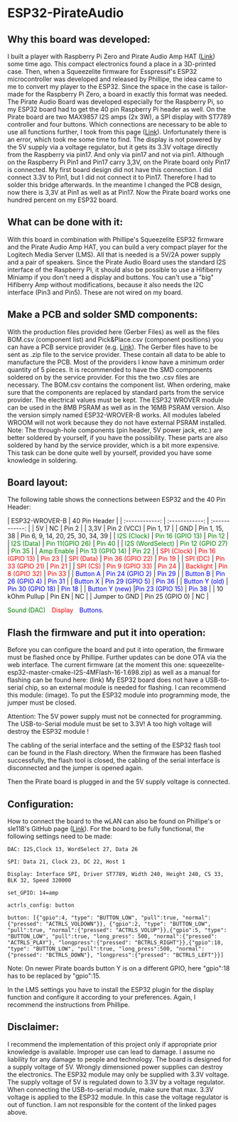 # ESP32-PirateAudio
## Why this board was developed:

I built a player with Raspberry Pi Zero and Pirate Audio Amp HAT ([Link](https://shop.pimoroni.com/products/pirate-audio-3w-stereo-amp "Link")) some time ago.
This compact electronics found a place in a 3D-printed case.
Then, when a Squeezelite firmware for Esspressif's ESP32 microcontroller was developed and released by Phillipe, the idea came to me to convert my player to the ESP32. Since the space in the case is tailor-made for the Raspberry Pi Zero,
a board in exactly this format was needed. The Pirate Audio Board was developed especially for the Raspberry Pi, so my ESP32 board had to get the 40 pin Raspberry Pi header as well. On the Pirate board are two MAX9857 I2S amps (2x 3W), a SPI display with ST7789 controller and four buttons.
Which connections are necessary to be able to use all functions further, I took from this page ([Link](https://de.pinout.xyz/pinout/pirate_audio_3w_amp# "Link")).
Unfortunately there is an error, which took me some time to find. The display is not powered by the 5V supply via a voltage regulator,
but it gets its 3.3V voltage directly from the Raspberry via pin17. And only via pin17 and not via pin1. Although on the Raspberry Pi Pin1 and Pin17 carry 3,3V,
on the Pirate board only Pin17 is connected.
My first board design did not have this connection. I did connect 3.3V to Pin1, but I did not connect it to Pin17.
Therefore I had to solder this bridge afterwards. In the meantime I changed the PCB design, now there is 3,3V at Pin1 as well as at Pin17.
Now the Pirate board works one hundred percent on my ESP32 board.

## What can be done with it:

With this board in combination with Phillipe's Squeezelite ESP32 firmware and the Pirate Audio Amp HAT, you can build a very compact player for the Logitech Media Server (LMS). All that is needed is a 5V/2A power supply and a pair of speakers.
Since the Pirate Audio Board uses the standard I2S interface of the Raspberry Pi, it should also be possible to use a Hifiberry Miniamp if you don't need a display and buttons.
You can't use a "big" Hifiberry Amp without modifications, because it also needs the I2C interface (Pin3 and Pin5). These are not wired on my board.

## Make a PCB and solder SMD components:

With the production files provided here (Gerber Files) as well as the files BOM.csv (component list) and Pick&Place.csv (component positions) you can have a PCB service provider
(e.g. [Link](https://jlcpcb.com "Link")).
The Gerber files have to be sent as .zip file to the service provider. These contain all data to be able to manufacture the PCB. Most of the providers I know have a minimum order quantity of 5 pieces. It is recommended to have the SMD components soldered on by the service provider. For this the two .csv files are necessary.
The BOM.csv contains the component list. When ordering, make sure that the components are replaced by standard parts from the service provider. The electrical values must be kept. The ESP32 WROVER module can be used in the 8MB PSRAM as well as in the 16MB PSRAM version. Also the version simply named ESP32-WROVER-B works.
All modules labeled WROOM will not work because they do not have external PSRAM installed.
Note: The through-hole components (pin header, 5V power jack, etc.) are better soldered by yourself, if you have the possibility. These parts are also soldered by hand by the service provider, which is a bit more expensive. This task can be done quite well by yourself, provided you have some knowledge in soldering.

## Board layout:

The following table shows the connections between ESP32 and the 40 Pin Header:

| ESP32-WROVER-B | 40 Pin Header |
| :------------: | :------------: | :------------: |
| 5V | NC | Pin 2 |
| 3,3V | Pin 2 (VCC) | Pin 1, 17 |
| GND | Pin 1, 15, 38 | Pin 6, 9, 14, 20, 25, 30, 34, 39 |
|<span style="color:green"> I2S (Clock)</span> | <span style="color:green">Pin 16 (GPIO 13)</span> | <span style="color:green">Pin 12</span> |
| <span style="color:green">I2S (Data)</span> | <span style="color:green">Pin 11(GPIO 26)</span> | <span style="color:green">Pin 40</span> |
| <span style="color:green">I2S (WordSelect)</span> | <span style="color:green">Pin 12 (GPIO 27)</span> | <span style="color:green">Pin 35</span> |
| <span style="color:green">Amp Enable</span> | <span style="color:green">Pin 13 (GPIO 14)</span> | <span style="color:green">Pin 22</span> |
| <span style="color:red">SPI (Clock)</span> | <span style="color:red">Pin 16 (GPIO 13)</span> | <span style="color:red">Pin 23</span> |
| <span style="color:red">SPI (Data)</span> | <span style="color:red">Pin 36 (GPIO 22)</span> | <span style="color:red">Pin 19</span> |
| <span style="color:red">SPI (DC)</span> | <span style="color:red">Pin 33 (GPIO 21)</span> | <span style="color:red">Pin 21</span> |
| <span style="color:red">SPI (CS)</span> | <span style="color:red">Pin 9 (GPIO 33)</span> | <span style="color:red">Pin 24</span> |
| <span style="color:red">Backlight</span> | <span style="color:red">Pin 8 (GPIO 32)</span> | <span style="color:red">Pin 33</span> |
| <span style="color:blue">Button A</span> | <span style="color:blue">Pin 24 (GPIO 2)</span> | <span style="color:blue">Pin 29</span> |
| <span style="color:blue">Button B</span> | <span style="color:blue">Pin 26 (GPIO 4)</span> | <span style="color:blue">Pin 31</span> |
| <span style="color:blue">Button X</span> | <span style="color:blue">Pin 29 (GPIO 5)</span> | <span style="color:blue">Pin 36</span> |
| <span style="color:blue">Button Y (old)</span> | <span style="color:blue">Pin 30 (GPIO 18)</span> | <span style="color:blue">Pin 18</span> |
| <span style="color:blue">Button Y (new)</span> |<span style="color:blue">Pin 23 (GPIO 15)</span> | <span style="color:blue">Pin 38</span> |
| 10 kOhm Pullup | Pin EN | NC |
| Jumper to GND | Pin 25 (GPIO 0) | NC |

<span style="color:green">Sound (DAC)</span>&emsp;<span style="color:red">Display</span>&emsp;<span style="color:blue">Buttons</span>.

## Flash the firmware and put it into operation:

Before you can configure the board and put it into operation, the firmware must be flashed once by Phillipe. Further updates can be done OTA via the web interface.
The current firmware (at the moment this one: squeezelite-esp32-master-cmake-I2S-4MFlash-16-1.698.zip) as well as a manual for flashing can be found here: (link)
My ESP32 board does not have a USB-to-serial chip, so an external module is needed for flashing. I can recommend this module: (image).
To put the ESP32 module into programming mode, the jumper must be closed.

Attention: The 5V power supply must not be connected for programming. The USB-to-Serial module must be set to 3.3V! A too high voltage will destroy the ESP32 module !

The cabling of the serial interface and the setting of the ESP32 flash tool can be found in the Flash directory.
When the firmware has been flashed successfully, the flash tool is closed, the cabling of the serial interface is disconnected and the jumper is opened again.

Then the Pirate board is plugged in and the 5V supply voltage is connected.

## Configuration:

How to connect the board to the wLAN can also be found on Phillipe's or sle118's GitHub page ([Link](https://github.com/sle118/squeezelite-esp32 "Link")).
For the board to be fully functional, the following settings need to be made:

`DAC: I2S,Clock 13, WordSelect 27, Data 26`

`SPI: Data 21, Clock 23, DC 22, Host 1`

`Display: Interface SPI, Driver ST7789, Width 240, Height 240, CS 33, BLK 32, Speed 320000`

`set_GPIO: 14=amp`

`actrls_config: button`

`button: [{"gpio":4, "type": "BUTTON_LOW", "pull":true, "normal":{"pressed": "ACTRLS_VOLDOWN"}}, {"gpio":2, "type": "BUTTON_LOW", "pull":true, "normal":{"pressed": "ACTRLS_VOLUP"}},{"gpio":5, "type": "BUTTON_LOW", "pull":true, "long_press": 500, "normal":{"pressed": "ACTRLS_PLAY"}, "longpress":{"pressed": "BCTRLS_RIGHT"}},{"gpio":18, "type": "BUTTON_LOW", "pull":true, "long_press":500, "normal":{"pressed": "BCTRLS_DOWN"}, "longpress":{"pressed": "BCTRLS_LEFT"}}]`

Note: On newer Pirate boards button Y is on a different GPIO, here "gpio":18 has to be replaced by "gpio":15.

In the LMS settings you have to install the ESP32 plugin for the display function and configure it according to your preferences. Again, I recommend the instructions from Phillipe.

## Disclaimer:

I recommend the implementation of this project only if appropriate prior knowledge is available.
Improper use can lead to damage. I assume no liability for any damage to people and technology.
The board is designed for a supply voltage of 5V. Wrongly dimensioned power supplies can destroy the electronics.
The ESP32 module may only be supplied with 3.3V voltage.
The supply voltage of 5V is regulated down to 3.3V by a voltage regulator. When connecting the USB-to-serial module, make sure that max. 3.3V voltage is applied to the ESP32 module. In this case the voltage regulator is out of function.
I am not responsible for the content of the linked pages above.
